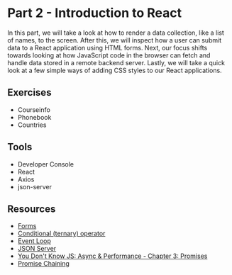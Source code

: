 # Part 2 - Introduction to React

In this part, we will take a look at how to render a data collection, like a list of names, to the screen. After this, we will inspect how a user can submit data to a React application using HTML forms. Next, our focus shifts towards looking at how JavaScript code in the browser can fetch and handle data stored in a remote backend server. Lastly, we will take a quick look at a few simple ways of adding CSS styles to our React applications.

## Exercises

- Courseinfo
- Phonebook
- Countries

## Tools

- Developer Console
- React
- Axios
- json-server

## Resources

- [Forms](https://reactjs.org/docs/forms.html)
- [Conditional (ternary) operator](https://developer.mozilla.org/en-US/docs/Web/JavaScript/Reference/Operators/Conditional_Operator)
- [Event Loop](https://developer.mozilla.org/en-US/docs/Web/JavaScript/EventLoop)
- [JSON Server](https://github.com/typicode/json-server)
- [You Don't Know JS: Async & Performance - Chapter 3: Promises](https://github.com/getify/You-Dont-Know-JS/blob/1st-ed/async%20%26%20performance/ch3.md?utm_source=pocket_reader)
- [Promise Chaining](https://javascript.info/promise-chaining)
